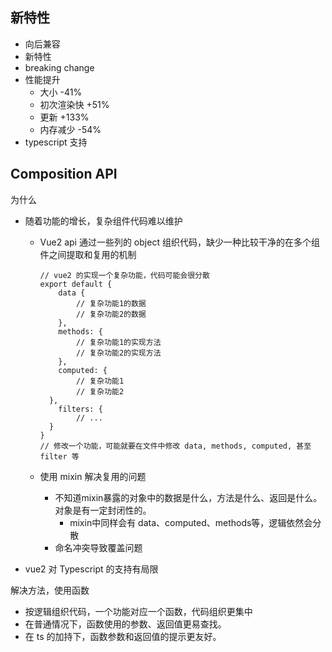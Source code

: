 ## 新特性

- 向后兼容
- 新特性
- breaking change
- 性能提升
  - 大小 -41%
  - 初次渲染快 +51%
  - 更新 +133%
  - 内存减少 -54%
- typescript 支持

## Composition API

为什么

- 随着功能的增长，复杂组件代码难以维护

  - Vue2 api 通过一些列的 object 组织代码，缺少一种比较干净的在多个组件之间提取和复用的机制

    ```vue
    // vue2 的实现一个复杂功能，代码可能会很分散
    export default {
    	data {
    		// 复杂功能1的数据
    		// 复杂功能2的数据
    	},
    	methods: {
    		// 复杂功能1的实现方法
    		// 复杂功能2的实现方法
    	},
    	computed: {
    		// 复杂功能1
    		// 复杂功能2
      },
    	filters: {
    		// ...
      }
    }
    // 修改一个功能，可能就要在文件中修改 data, methods, computed, 甚至 filter 等
    ```

  - 使用 mixin 解决复用的问题

    - 不知道mixin暴露的对象中的数据是什么，方法是什么、返回是什么。对象是有一定封闭性的。
      - mixin中同样会有 data、computed、methods等，逻辑依然会分散
    - 命名冲突导致覆盖问题

- vue2 对 Typescript 的支持有局限

解决方法，使用函数

- 按逻辑组织代码，一个功能对应一个函数，代码组织更集中
- 在普通情况下，函数使用的参数、返回值更易查找。
- 在 ts 的加持下，函数参数和返回值的提示更友好。